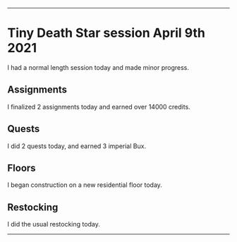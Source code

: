 
***

# Tiny Death Star session April 9th 2021

I had a normal length session today and made minor progress.

## Assignments

I finalized 2 assignments today and earned over 14000 credits.

## Quests

I did 2 quests today, and earned 3 imperial Bux.

## Floors

I began construction on a new residential floor today.

## Restocking

I did the usual restocking today.

***

